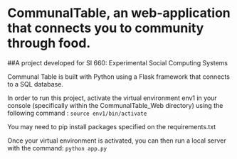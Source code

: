 # CommunalTable, an web-application that connects you to community through food.

##A project developed for SI 660: Experimental Social Computing Systems

Communal Table is built with Python using a Flask framework that connects to a SQL database.

In order to run this project, activate the virtual environment env1 in your console (specifically within the CommunalTable_Web directory) using the following command : `source env1/bin/activate`

You may need to pip install packages specified on the requirements.txt

Once your virtual environment is activated, you can then run a local server with the command: `python app.py`
